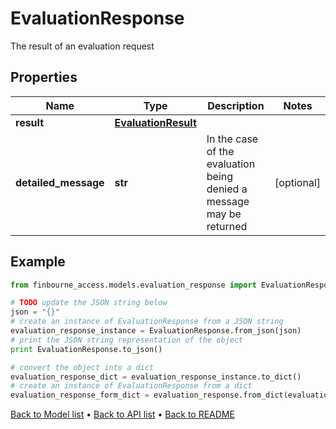 # EvaluationResponse

The result of an evaluation request

## Properties
Name | Type | Description | Notes
------------ | ------------- | ------------- | -------------
**result** | [**EvaluationResult**](EvaluationResult.md) |  | 
**detailed_message** | **str** | In the case of the evaluation being denied a message may be returned | [optional] 

## Example

```python
from finbourne_access.models.evaluation_response import EvaluationResponse

# TODO update the JSON string below
json = "{}"
# create an instance of EvaluationResponse from a JSON string
evaluation_response_instance = EvaluationResponse.from_json(json)
# print the JSON string representation of the object
print EvaluationResponse.to_json()

# convert the object into a dict
evaluation_response_dict = evaluation_response_instance.to_dict()
# create an instance of EvaluationResponse from a dict
evaluation_response_form_dict = evaluation_response.from_dict(evaluation_response_dict)
```
[Back to Model list](../README.md#documentation-for-models) &#8226; [Back to API list](../README.md#documentation-for-api-endpoints) &#8226; [Back to README](../README.md)



